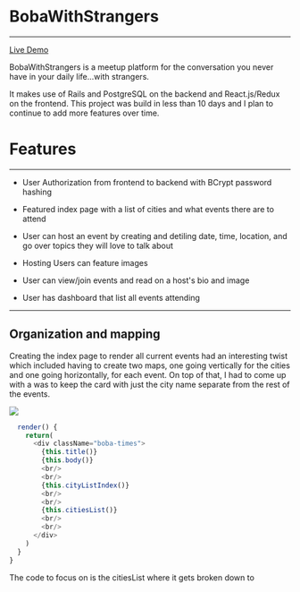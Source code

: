 # BobaWithStrangers
___

[Live Demo](https://boba-with-strangers.herokuapp.com/)

BobaWithStrangers is a meetup platform for the conversation you never have in your daily life...with strangers.

It makes use of Rails and PostgreSQL on the backend and React.js/Redux on the frontend. This project was build in less than 10 days and I plan to continue to add more features over time.

# Features
___
* User Authorization from frontend to backend with BCrypt password hashing

* Featured index page with a list of cities and what events there are to attend

* User can host an event by creating and detiling date, time, location, and go over topics they will love to talk about

* Hosting Users can feature images

* User can view/join events and read on a host's bio and image

* User has dashboard that list all events attending
___

## Organization and mapping

Creating the index page to render all current events had an interesting twist which included having to create two maps, one going vertically for the cities and one going horizontally, for each event. On top of that, I had to come up with a was to keep the card with just the city name separate from the rest of the events.

![](https://i.imgur.com/cs6S85E.png)


```js
  render() {
    return(
      <div className="boba-times">
        {this.title()}
        {this.body()}
        <br/>
        <br/>
        {this.cityListIndex()}
        <br/>
        <br/>
        {this.citiesList()}
        <br/>
        <br/>
      </div>
    )
  }
}
```
The code to focus on is the citiesList where it gets broken down to



<!--
Things you may want to cover:

* Ruby version

* System dependencies

* Configuration

* Database creation

* Database initialization

* How to run the test suite

* Services (job queues, cache servers, search engines, etc.)

* Deployment instructions

* ... -->
